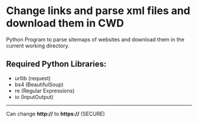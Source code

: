 # Change links and parse xml files and download them in CWD

Python Program to parse sitemaps of websites and download them in the current working directory.

## Required Python Libraries:

  * urllib (request)
  * bs4 (BeautifulSoup)
  * re (Regular Expressions)
  * io (InputOutput)
  
  ***
  Can change **http://** to **https://** (SECURE)
